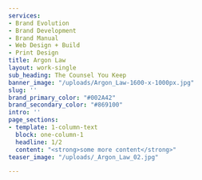 ```yaml
---
services:
- Brand Evolution
- Brand Development
- Brand Manual
- Web Design + Build
- Print Design
title: Argon Law
layout: work-single
sub_heading: The Counsel You Keep
banner_image: "/uploads/Argon_Law-1600-x-1000px.jpg"
slug: ''
brand_primary_color: "#002A42"
brand_secondary_color: "#869100"
intro: ''
page_sections:
- template: 1-column-text
  block: one-column-1
  headline: 1/2
  content: "<strong>some more content</strong>"
teaser_image: "/uploads/_Argon_Law_02.jpg"

---
```

